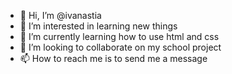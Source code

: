 - 👋 Hi, I’m @ivanastia
- 👀 I’m interested in learning new things
- 🌱 I’m currently learning how to use html and css
- 💞️ I’m looking to collaborate on my school project
- 📫 How to reach me is to send me a message

<!---
ivanastia/ivanastia is a ✨ special ✨ repository because its `README.md` (this file) appears on your GitHub profile.
You can click the Preview link to take a look at your changes.
--->
